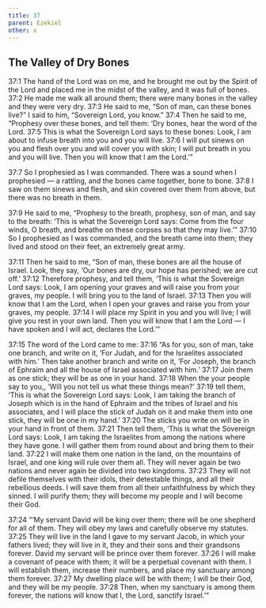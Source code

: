```yaml
---
title: 37
parent: Ezekiel
other: x
---
```


## The Valley of Dry Bones

<a name="37:1">37:1</a> The hand of the Lord was on me, and he brought me out by the Spirit of the Lord and placed me in the midst of the valley, and it was full of bones. <a name="37:2">37:2</a> He made me walk all around them; there were many bones in the valley and they were very dry. <a name="37:3">37:3</a> He said to me, “Son of man, can these bones live?” I said to him, “Sovereign Lord, you know.” <a name="37:4">37:4</a> Then he said to me, “Prophesy over these bones, and tell them: ‘Dry bones, hear the word of the Lord. <a name="37:5">37:5</a> This is what the Sovereign Lord says to these bones: Look, I am about to infuse breath into you and you will live. <a name="37:6">37:6</a> I will put sinews on you and flesh over you and will cover you with skin; I will put breath in you and you will live. Then you will know that I am the Lord.’”

<a name="37:7">37:7</a> So I prophesied as I was commanded. There was a sound when I prophesied — a rattling, and the bones came together, bone to bone. <a name="37:8">37:8</a> I saw on them sinews and flesh, and skin covered over them from above, but there was no breath in them.

<a name="37:9">37:9</a> He said to me, “Prophesy to the breath, prophesy, son of man, and say to the breath: ‘This is what the Sovereign Lord says: Come from the four winds, O breath, and breathe on these corpses so that they may live.’” <a name="37:10">37:10</a> So I prophesied as I was commanded, and the breath came into them; they lived and stood on their feet, an extremely great army.

<a name="37:11">37:11</a> Then he said to me, “Son of man, these bones are all the house of Israel. Look, they say, ‘Our bones are dry, our hope has perished; we are cut off.’ <a name="37:12">37:12</a> Therefore prophesy, and tell them, ‘This is what the Sovereign Lord says: Look, I am opening your graves and will raise you from your graves, my people. I will bring you to the land of Israel. <a name="37:13">37:13</a> Then you will know that I am the Lord, when I open your graves and raise you from your graves, my people. <a name="37:14">37:14</a> I will place my Spirit in you and you will live; I will give you rest in your own land. Then you will know that I am the Lord — I have spoken and I will act, declares the Lord.’”

<a name="37:15">37:15</a> The word of the Lord came to me: <a name="37:16">37:16</a> “As for you, son of man, take one branch, and write on it, ‘For Judah, and for the Israelites associated with him.’ Then take another branch and write on it, ‘For Joseph, the branch of Ephraim and all the house of Israel associated with him.’ <a name="37:17">37:17</a> Join them as one stick; they will be as one in your hand. <a name="37:18">37:18</a> When the your people say to you,, ‘Will you not tell us what these things mean?’ <a name="37:19">37:19</a> tell them, ‘This is what the Sovereign Lord says: Look, I am taking the branch of Joseph which is in the hand of Ephraim and the tribes of Israel and his associates, and I will place the stick of Judah on it and make them into one stick, they will be one in my hand.’ <a name="37:20">37:20</a> The sticks you write on will be in your hand in front of them. <a name="37:21">37:21</a> Then tell them, ‘This is what the Sovereign Lord says: Look, I am taking the Israelites from among the nations where they have gone. I will gather them from round about and bring them to their land. <a name="37:22">37:22</a> I will make them one nation in the land, on the mountains of Israel, and one king will rule over them all. They will never again be two nations and never again be divided into two kingdoms. <a name="37:23">37:23</a> They will not defile themselves with their idols, their detestable things, and all their rebellious deeds. I will save them from all their unfaithfulness by which they sinned. I will purify them; they will become my people and I will become their God.

<a name="37:24">37:24</a> “‘My servant David will be king over them; there will be one shepherd for all of them. They will obey my laws and carefully observe my statutes. <a name="37:25">37:25</a> They will live in the land I gave to my servant Jacob, in which your fathers lived; they will live in it, they and their sons and their grandsons forever. David my servant will be prince over them forever. <a name="37:26">37:26</a> I will make a covenant of peace with them; it will be a perpetual covenant with them. I will establish them, increase their numbers, and place my sanctuary among them forever. <a name="37:27">37:27</a> My dwelling place will be with them; I will be their God, and they will be my people. <a name="37:28">37:28</a> Then, when my sanctuary is among them forever, the nations will know that I, the Lord, sanctify Israel.’”
